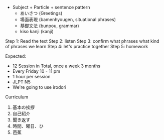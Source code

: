 - Subject + Particle + sentence pattern
	- あいさつ (Greetings)
	- 場面表現 (bamenhyougen, situational phrases)
	- 基礎文法 (bunpou, grammar)
	- kiso kanji (kanji)

Step 1: Read the text 
Step 2: listen
Step 3: confirm what phrases what kind of phrases we learn
Step 4: let's practice together
Step 5: homework

Expected: 
- 12 Session in Total, once a week 3 months
- Every Friday 10 - 11 pm
- 1 hour per session
- JLPT N5
- We're going to use irodori

Curriculum
1. 基本の挨拶
2. 自己紹介
3. 聞き返す
4. 時間、曜日、ひ
5. 芭蕉